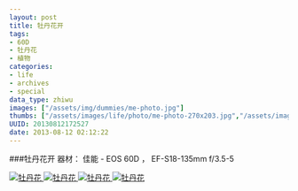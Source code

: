```yaml
---
layout: post
title: 牡丹花开
tags:
- 60D
- 牡丹花
- 植物
categories:
- life
- archives
- special
data_type: zhiwu
images: ["/assets/img/dummies/me-photo.jpg"]
thumbs: ["/assets/images/life/photo/me-photo-270x203.jpg","/assets/images/life/photo/mudanhua-270x203.jpg","/assets/images/life/photo/huaban-270x203.jpg"]
UUID: 20130812172527
date: 2013-08-12 02:12:22
---
```


###牡丹花开
器材： 佳能 - EOS 60D ， EF-S18-135mm f/3.5-5

<a href="{{site.aliyun_oss}}/assets/img/dummies/me-photo.jpg" alt="牡丹花" rel="prettyPhoto[{{page.UUID}}]">
<img src="{{site.aliyun_oss}}/assets/img/dummies/me-photo.jpg" alt="牡丹花" ></img>
</a>

<a href="{{site.aliyun_oss}}/assets/images/life/photo/mudanhua.jpg" alt="牡丹花" rel="prettyPhoto[{{page.UUID}}]">
<img src="{{site.aliyun_oss}}/assets/images/life/photo/mudanhua.jpg" alt="牡丹花" ></img>
</a>

<a href="{{site.aliyun_oss}}/assets/images/life/photo/mudanhua-2.jpg" alt="牡丹花" rel="prettyPhoto[{{page.UUID}}]">
<img src="{{site.aliyun_oss}}/assets/images/life/photo/mudanhua-2.jpg" alt="牡丹花" ></img>
</a>

<a href="{{site.aliyun_oss}}/assets/images/life/photo/huaban.jpg" alt="牡丹花" rel="prettyPhoto[{{page.UUID}}]">
<img src="{{site.aliyun_oss}}/assets/images/life/photo/huaban.jpg" alt="牡丹花" ></img>
</a>
